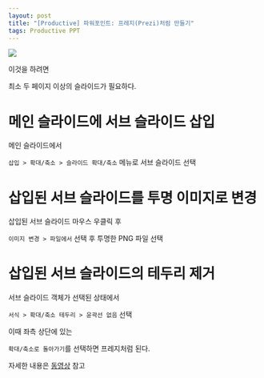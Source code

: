 ```yaml
---
layout: post
title: "[Productive] 파워포인트: 프레지(Prezi)처럼 만들기"
tags: Productive PPT
---
```


![](https://cdn.pixabay.com/photo/2016/10/30/12/11/powerpoint-1783010_1280.jpg)

이것을 하려면 

최소 두 페이지 이상의 슬라이드가 필요하다.  


# 메인 슬라이드에 서브 슬라이드 삽입

메인 슬라이드에서 

`삽입 > 확대/축소 > 슬라이드 확대/축소` 메뉴로 서브 슬라이드 선택

  

# 삽입된 서브 슬라이드를 투명 이미지로 변경

삽입된 서브 슬라이드 마우스 우클릭 후 

`이미지 변경 > 파일에서` 선택 후 투명한 PNG 파일 선택

  

# 삽입된 서브 슬라이드의 테두리 제거

서브 슬라이드 객체가 선택된 상태에서 

`서식 > 확대/축소 테두리 > 윤곽선 없음` 선택

이때 좌측 상단에 있는 

`확대/축소로 돌아가기`를 선택하면 프레지처럼 된다.

자세한 내용은 [동영상](https://drive.google.com/file/d/1eRMErejGBdLVFis1I_OS6qKcd0lON8OX/view?usp=sharing) 참고
